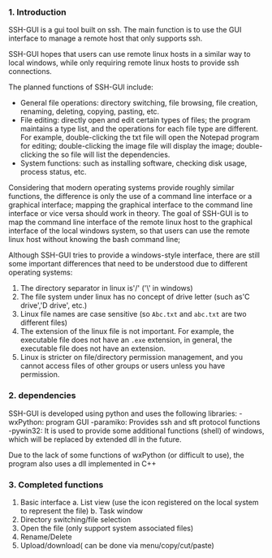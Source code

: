 ### 1. Introduction

SSH-GUI is a gui tool built on ssh. The main function is to use the GUI interface to manage a remote host that only supports ssh.

SSH-GUI hopes that users can use remote linux hosts in a similar way to local windows, while only requiring remote linux hosts to provide ssh connections.

The planned functions of SSH-GUI include:

- General file operations: directory switching, file browsing, file creation, renaming, deleting, copying, pasting, etc.
- File editing: directly open and edit certain types of files; the program maintains a type list, and the operations for each file type are different. For example, double-clicking the txt file will open the Notepad program for editing; double-clicking the image file will display the image; double-clicking the so file will list the dependencies.
- System functions: such as installing software, checking disk usage, process status, etc.

Considering that modern operating systems provide roughly similar functions, the difference is only the use of a command line interface or a graphical interface; mapping the graphical interface to the command line interface or vice versa should work  in theory. The goal of SSH-GUI is to map the command line interface of the remote linux host to the graphical interface of the local windows system, so that users can use the remote linux host without knowing the bash command line;

Although SSH-GUI tries to provide a windows-style interface, there are still some important differences that need to be understood due to different operating systems:
   1. The directory separator in linux is'/' ('\\' in windows)
   2. The file system under linux has no concept of drive letter (such as'C drive','D drive', etc.)
   3. Linux file names are case sensitive (so `Abc.txt` and `abc.txt` are two different files)
   4. The extension of the linux file is not important. For example, the executable file does not have an `.exe` extension, in general, the executable file does not have an extension.
   5. Linux is stricter on file/directory permission management, and you cannot access files of other groups or users unless you have permission.

### 2. dependencies
SSH-GUI is developed using python and uses the following libraries:
-wxPython: program GUI
-paramiko: Provides ssh and sft protocol functions
-pywin32: It is used to provide some additional functions (shell) of windows, which will be replaced by extended dll in the future.

Due to the lack of some functions of wxPython (or difficult to use), the program also uses a dll implemented in C++

### 3. Completed functions
  1. Basic interface
     a. List view (use the icon registered on the local system to represent the file)
     b. Task window
  2. Directory switching/file selection
  3. Open the file (only support system associated files)
  4. Rename/Delete
  5. Upload/download( can be done via menu/copy/cut/paste)

